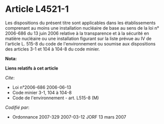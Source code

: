 # Article L4521-1

Les dispositions du présent titre sont applicables dans les établissements comprenant au moins une installation nucléaire de
base au sens de la loi n° 2006-686 du 13 juin 2006 relative à la transparence et à la sécurité en matière nucléaire ou une
installation figurant sur la liste prévue au IV de l'article L. 515-8 du code de l'environnement ou soumise aux dispositions
des articles 3-1 et 104 à 104-8 du code minier.

**Nota:**



**Liens relatifs à cet article**

_Cite_:

  - Loi n°2006-686 2006-06-13
  - Code minier 3-1, 104 à 104-8
  - Code de l'environnement - art. L515-8 (M)

_Codifié par_:

  - Ordonnance 2007-329 2007-03-12 JORF 13 mars 2007
